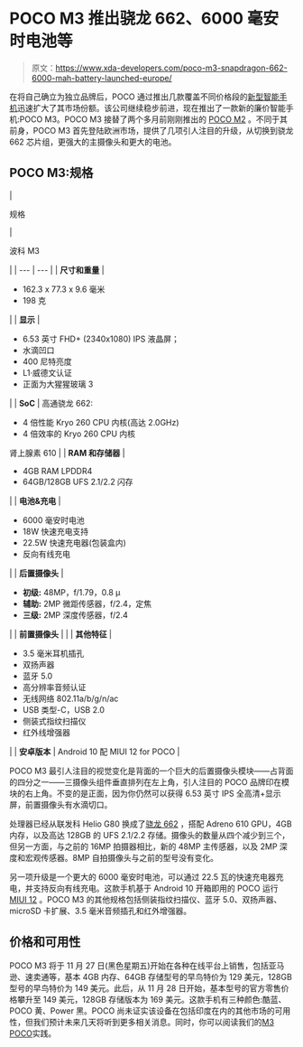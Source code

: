 # POCO M3 推出骁龙 662、6000 毫安时电池等

> 原文：<https://www.xda-developers.com/poco-m3-snapdragon-662-6000-mah-battery-launched-europe/>

在将自己确立为独立品牌后，POCO 通过推出几款覆盖不同价格段的[新型智能手机](https://www.xda-developers.com/poco-m2-pro-launched-india-snapdragon-720g-5000mah-battery-33w-fast-charger/)迅速扩大了其市场份额。该公司继续稳步前进，现在推出了一款新的廉价智能手机:POCO M3。POCO M3 接替了两个多月前刚刚推出的 [POCO M2](https://www.xda-developers.com/poco-m2-mediatek-helio-g80-5000mah-battery-launched-india/) 。不同于其前身，POCO M3 首先登陆欧洲市场，提供了几项引人注目的升级，从切换到骁龙 662 芯片组，更强大的主摄像头和更大的电池。

## POCO M3:规格

| 

规格

 | 

波科 M3

 |
| --- | --- |
| **尺寸和重量** | 

*   162.3 x 77.3 x 9.6 毫米
*   198 克

 |
| **显示** | 

*   6.53 英寸 FHD+ (2340x1080) IPS 液晶屏；
*   水滴凹口
*   400 尼特亮度
*   L1·威德文认证
*   正面为大猩猩玻璃 3

 |
| **SoC** | 高通骁龙 662:

*   4 倍性能 Kryo 260 CPU 内核(高达 2.0GHz)
*   4 倍效率的 Kryo 260 CPU 内核

肾上腺素 610 |
| **RAM 和存储器** | 

*   4GB RAM LPDDR4
*   64GB/128GB UFS 2.1/2.2 闪存

 |
| **电池&充电** | 

*   6000 毫安时电池
*   18W 快速充电支持
*   22.5W 快速充电器(包装盒内)
*   反向有线充电

 |
| **后置摄像头** | 

*   **初级:** 48MP，f/1.79，0.8 μ
*   **辅助:** 2MP 微距传感器，f/2.4，定焦
*   **三级:** 2MP 深度传感器，f/2.4

 |
| **前置摄像头** |  |
| **其他特征** | 

*   3.5 毫米耳机插孔
*   双扬声器
*   蓝牙 5.0
*   高分辨率音频认证
*   无线网络 802.11a/b/g/n/ac
*   USB 类型-C，USB 2.0
*   侧装式指纹扫描仪
*   红外线增强器

 |
| **安卓版本** | Android 10 配 MIUI 12 for POCO |

POCO M3 最引人注目的视觉变化是背面的一个巨大的后置摄像头模块——占背面的四分之一——三摄像头组件垂直排列在左上角，引人注目的 POCO 品牌印在模块的右上角。不变的是正面，因为你仍然可以获得 6.53 英寸 IPS 全高清+显示屏，前置摄像头有水滴切口。

处理器已经从联发科 Helio G80 换成了[骁龙 662](https://www.xda-developers.com/qualcomm-snapdragon-720g-662-460-navic/) ，搭配 Adreno 610 GPU，4GB 内存，以及高达 128GB 的 UFS 2.1/2.2 存储。摄像头的数量从四个减少到三个，但另一方面，与之前的 16MP 拍摄器相比，新的 48MP 主传感器，以及 2MP 深度和宏观传感器。8MP 自拍摄像头与之前的型号没有变化。

另一项升级是一个更大的 6000 毫安时电池，可以通过 22.5 瓦的快速充电器充电，并支持反向有线充电。这款手机基于 Android 10 开箱即用的 POCO 运行 [MIUI 12](https://www.xda-developers.com/download-miui-12-stable-update-rolling-out-several-xiaomi-redmi-mi-poco-devices/) 。POCO M3 的其他规格包括侧装指纹扫描仪、蓝牙 5.0、双扬声器、microSD 卡扩展、3.5 毫米音频插孔和红外增强器。

## 价格和可用性

POCO M3 将于 11 月 27 日(黑色星期五)开始在各种在线平台上销售，包括亚马逊、速卖通等，基本 4GB 内存、64GB 存储型号的早鸟特价为 129 美元，128GB 型号的早鸟特价为 149 美元。此后，从 11 月 28 日开始，基本型号的官方零售价格攀升至 149 美元，128GB 存储版本为 169 美元。这款手机有三种颜色:酷蓝、POCO 黄、Power 黑。POCO 尚未证实该设备在包括印度在内的其他市场的可用性，但我们预计未来几天将听到更多相关消息。同时，你可以阅读我们的[M3 POCO](https://www.xda-developers.com/poco-m3-hands-on/)实践。